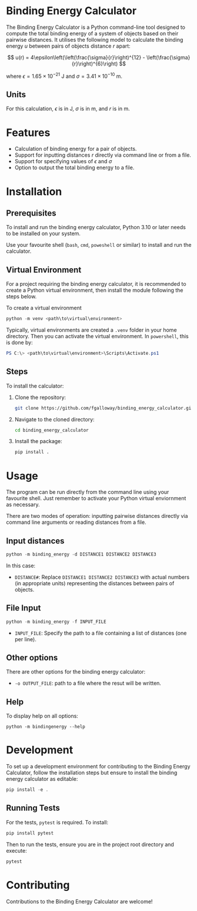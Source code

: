 # Binding Energy Calculator
The Binding Energy Calculator is a Python command-line tool designed to compute the total binding energy of a system of objects based on their pairwise distances. It utilises the following model to calculate the binding energy $u$ between pairs of objects distance $r$ apart:

$$
u(r) = 4\epsilon\left(\left(\frac{\sigma}{r}\right)^{12} - \left(\frac{\sigma}{r}\right)^{6}\right)
$$

where $\epsilon=1.65\times{10}^{-21}$ J and $\sigma=3.41\times10^{-10}$ m.

## Units
For this calculation, $\epsilon$ is in J, $\sigma$ is in m, and $r$ is in m.

# Features
- Calculation of binding energy for a pair of objects.
- Support for inputting distances $r$ directly via command line or from a file.
- Support for specifying values of $\epsilon$ and $\sigma$
- Option to output the total binding energy to a file.

# Installation
## Prerequisites
To install and run the binding energy calculator, Python 3.10 or later needs to be installed on your system.

Use your favourite shell (`bash`, `cmd`, `poweshell` or similar) to install and run the calculator.

## Virtual Environment
For a project requiring the binding energy calculator, it is recommended to create a Python virtual environment, then install the module following the steps below.

To create a virtual environment
```powershell
python -m venv <path\to\virtual\environment>
```
Typically, virtual environments are created a `.venv` folder in your home directory. Then you can activate the virtual environment. In `powershell`, this is done by:
```powershell
PS C:\> <path\to\virtual\environment>\Scripts\Activate.ps1
```

## Steps
To install the calculator:
1. Clone the repository:
    ```bash
    git clone https://github.com/fgalloway/binding_energy_calculator.git
    ```
1. Navigate to the cloned directory:
    ```bash
    cd binding_energy_calculator
    ```

1. Install the package:
    ```bash
    pip install .
    ```

# Usage
The program can be run directly from the command line using your favourite shell. Just remember to activate your Python virtual enviornment as necessary.

There are two modes of operation: inputting pairwise distances directly via command line arguments or reading distances from a file.

## Input distances
```powershell
python -m binding_energy -d DISTANCE1 DISTANCE2 DISTANCE3
```
In this case:
- `DISTANCE#`: Replace `DISTANCE1 DISTANCE2 DISTANCE3` with actual numbers (in appropriate units) representing the distances between pairs of objects.

## File Input
```powershell
python -m binding_energy -f INPUT_FILE
```
- `INPUT_FILE`: Specify the path to a file containing a list of distances (one per line).

## Other options
There are other options for the binding energy calculator:
- `-o OUTPUT_FILE`: path to a file where the resut will be written.

## Help
To display help on all options:
```
python -m bindingenergy --help
```

# Development
To set up a development environment for contributing to the Binding Energy Calculator, follow the installation steps but ensure to install the binding energy calculator as editable:
```powershell
pip install -e .
```

## Running Tests
For the tests, `pytest` is required. To install:
```powershell
pip install pytest
```

Then to run the tests, ensure you are in the project root directory and execute:
```powershell
pytest
```

# Contributing
Contributions to the Binding Energy Calculator are welcome!